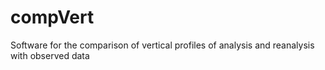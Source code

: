 # compVert
Software for the comparison of vertical profiles of analysis and reanalysis with observed data
